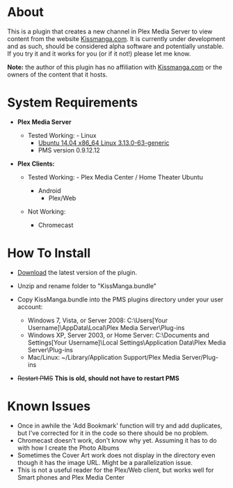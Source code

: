 About
===============

This is a plugin that creates a new channel in Plex Media Server to view content from the website [Kissmanga.com](http://kissmanga.com/). It is currently under development and as such, should be considered alpha software and potentially unstable. If you try it and it works for you (or if it not!) please let me know.

**Note:** the author of this plugin has no affiliation with [Kissmanga.com](http://kissmanga.com/) or the owners of the content that it hosts.

System Requirements
===================

- **Plex Media Server**

  - Tested Working:
		- Linux
      - [Ubuntu 14.04 x86_64 Linux 3.13.0-63-generic](http://i.imgur.com/ZiO7htR.png)
      - PMS version 0.9.12.12

- **Plex Clients:**

  - Tested Working:
		- Plex Media Center / Home Theater Ubuntu
    - Android
		- Plex/Web

  - Not Working:
    - Chromecast

How To Install
==============

- [Download](http://github.com/Twoure/KissManga.bundle/zipball/master) the latest version of the plugin.

- Unzip and rename folder to "KissManga.bundle"

- Copy KissManga.bundle into the PMS plugins directory under your user account:
	- Windows 7, Vista, or Server 2008: C:\Users[Your Username]\AppData\Local\Plex Media Server\Plug-ins
	- Windows XP, Server 2003, or Home Server: C:\Documents and Settings[Your Username]\Local Settings\Application Data\Plex Media Server\Plug-ins
	- Mac/Linux: ~/Library/Application Support/Plex Media Server/Plug-ins

- ~~Restart PMS~~ **This is old, should not have to restart PMS**

Known Issues
============

- Once in awhile the 'Add Bookmark' function will try and add duplicates, but I've corrected for it in the code so there should be no problem.
- Chromecast doesn't work, don't know why yet.  Assuming it has to do with how I create the Photo Albums
- Sometimes the Cover Art work does not display in the directory even though it has the image URL.  Might be a parallelization issue.
- This is not a useful reader for the Plex/Web client, but works well for Smart phones and Plex Media Center
